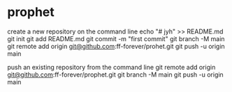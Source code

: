 # prophet
create a new repository on the command line
echo "# jyh" >> README.md
git init
git add README.md
git commit -m "first commit"
git branch -M main
git remote add origin git@github.com:ff-forever/prohet.git
git push -u origin main

push an existing repository from the command line
git remote add origin git@github.com:ff-forever/prophet.git
git branch -M main
git push -u origin main


